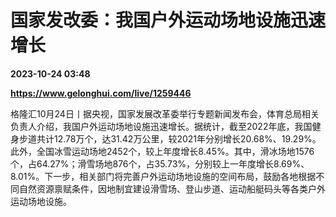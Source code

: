 # 国家发改委：我国户外运动场地设施迅速增长

**2023-10-24 03:48**

**https://www.gelonghui.com/live/1259446**

格隆汇10月24日丨据央视，国家发展改革委举行专题新闻发布会，体育总局相关负责人介绍，我国户外运动场地设施迅速增长。据统计，截至2022年底，我国健身步道共计12.78万个，达31.42万公里，较2021年分别增长20.68%、19.29%。此外，全国冰雪运动场地2452个，较上年度增长8.45%。其中，滑冰场地1576个，占64.27%；滑雪场地876个，占35.73%，分别较上一年度增长8.69%、8.01%。下一步，相关部门将完善户外运动场地设施的空间布局，鼓励各地根据不同自然资源禀赋条件，因地制宜建设滑雪场、登山步道、运动船艇码头等各类户外运动场地设施。